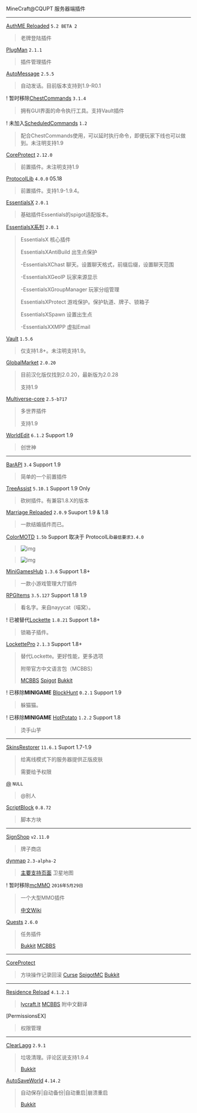 MineCraft@CQUPT 服务器端插件

****

[AuthME Reloaded](http://dev.bukkit.org/bukkit-plugins/authme-reloaded) `5.2 BETA 2`

> 老牌登陆插件


[PlugMan](http://dev.bukkit.org/bukkit-plugins/plugman/) `2.1.1`

> 插件管理插件

[AutoMessage](http://dev.bukkit.org/bukkit-plugins/automessage) `2.5.5`

> 自动发话。目前版本支持到1.9-R0.1


! 暂时移除[ChestCommands](http://dev.bukkit.org/bukkit-plugins/chest-commands) `3.1.4`

> 拥有GUI界面的命令执行工具。支持Vault插件

! 未加入[ScheduledCommands](http://dev.bukkit.org/bukkit-plugins/scheduledcommands/) `1.2`

> 配合ChestCommands使用，可以延时执行命令，即便玩家下线也可以做到。未注明支持1.9

[CoreProtect](http://dev.bukkit.org/bukkit-plugins/coreprotect) `2.12.0`

> 前置插件。未注明支持1.9

[ProtocolLib](http://dev.bukkit.org/bukkit-plugins/protocollib) `4.0.0` 05.18

> 前置插件。支持1.9-1.9.4。

[EssentialsX](https://www.spigotmc.org/resources/essentialsx.9089/) `2.0.1` 

> 基础插件Essentials的spigot适配版本。

[EssentialsX系列](https://ci.drtshock.net/job/EssentialsX/) `2.0.1`

> EssentialsX		核心插件
>
> EssentialsXAntiBuild	出生点保护
>
> -EssentialsXChast	聊天。设置聊天格式，前缀后缀，设置聊天范围
>
> -EssentialsXGeoIP	玩家来源显示
>
> -EssentialsXGroupManager	玩家分组管理
>
> EssentialsXProtect	游戏保护。保护轨道、牌子、锁箱子
>
> EssentialsXSpawn	设置出生点
>
> -EssentialsXXMPP	虚拟Email

[Vault](http://dev.bukkit.org/bukkit-plugins/vault) `1.5.6` 

> 仅支持1.8+。未注明支持1.9。

[GlobalMarket](http://dev.bukkit.org/bukkit-plugins/global-market) `2.0.20`

> 目前汉化版仅找到2.0.20，最新版为2.0.28
>
> 支持1.9

[Multiverse-core](http://dev.bukkit.org/bukkit-plugins/multiverse-core) `2.5-b717`

> 多世界插件
>
> 支持1.9

[WorldEdit](http://dev.bukkit.org/bukkit-plugins/worldedit) `6.1.2` Support 1.9

> 创世神

---

[BarAPI](http://dev.bukkit.org/bukkit-plugins/bar-api/) `3.4` Support 1.9

> 简单的一个前置插件

[TreeAssist](https://www.spigotmc.org/resources/treeassist.16941/) `5.10.1` Support 1.9 Only

> 砍树插件。有兼容1.8.X的版本

[Marriage Reloaded](http://dev.bukkit.org/bukkit-plugins/marriage-reloaded/) `2.0.9` Suuport 1.9 & 1.8

> 一款结婚插件而已。

[ColorMOTD](http://www.mcbbs.net/thread-448326-1-1.html) `1.5b` Support 取决于 ProtocolLib`最低要求3.4.0` 

> ![img](http://i1.buimg.com/f388788dd36290c9.png)



> ![img](http://i1.buimg.com/5de06ef42ba3e8ec.png)

[MiniGamesHub](http://www.mcbbs.net/thread-581571-1-1.html) `1.3.6` Support 1.8+

> 一款小游戏管理大厅插件

[RPGItems](https://www.spigotmc.org/resources/rpgitems.17549/) `3.5.127` Support 1.8 1.9

> 看名字。来自nayycat（喵窝）。

! 已被替代[Lockette](http://dev.bukkit.org/bukkit-plugins/lockette/) `1.8.21` Support 1.8+

> 锁箱子插件。

[LockettePro]() `2.1.3` Support 1.8+

> 替代Lockette。更好性能，更多选项
>
> 附带官方中文语言包（MCBBS）
>
> [MCBBS](http://www.mcbbs.net/thread-567962-1-1.html)	[Spigot](https://www.spigotmc.org/resources/lockettepro.20427/)	[Bukkit](http://dev.bukkit.org/bukkit-plugins/lockettepro/files/) 

! 已移除**MINIGAME** [BlockHunt](http://dev.bukkit.org/bukkit-plugins/blockhunt/) `0.2.1` Support 1.9

> 躲猫猫。

! 已移除**MINIGAME** [HotPotato](http://dev.bukkit.org/bukkit-plugins/hot-potato/) `1.2.2` Support 1.8

> 烫手山芋

----

[SkinsRestorer](https://www.spigotmc.org/resources/skinsrestorer.2124/) `11.6.1` Suport 1.7-1.9

> 给离线模式下的服务器提供正版皮肤
>
> 需要给予权限

[@](http://www.mcbbs.net/thread-210101-1-1.html) `NULL` 

> @别人

[ScriptBlock]() `0.8.72`

> 脚本方块

---

[SignShop](http://dev.bukkit.org/bukkit-plugins/signshop/) `v2.11.0`

> 牌子商店

[dynmap](https://www.spigotmc.org/resources/dynmap.274/) `2.3-alpha-2`

> [主要支持页面](https://www.spigotmc.org/resources/dynmap.274/) 
> 卫星地图

! 暂时移除[mcMMO](http://www.mcbbs.net/thread-107124-1-1.html) `2016年5月29日` 

> 一个大型MMO插件
>
> [中文Wiki](http://www.mcbbs.net/thread-552650-1-1.html) 

[Quests]() `2.6.0`

> 任务插件
>
> [Bukkit](http://dev.bukkit.org/bukkit-plugins/quests/)	[MCBBS](http://www.mcbbs.net/thread-231713-1-1.html)

---

[CoreProtect]() 

> 方块操作记录回滚
> [Curse](http://mods.curse.com/bukkit-plugins/minecraft/coreprotect)	[SpigotMC](https://www.spigotmc.org/resources/coreprotect.8631/)	[Bukkit](http://dev.bukkit.org/bukkit-plugins/coreprotect/)

---

[Residence Reload]() `4.1.2.1`

> [lycraft.lt](http://ltcraft.lt/Residence/)	[MCBBS](http://www.mcbbs.net/thread-559010-1-1.html) 附中文翻译

[PermissionsEX]

> 权限管理

---

[ClearLagg]() `2.9.1` 

> 垃圾清理。评论区说支持1.9.4
>
> [Bukkit](http://dev.bukkit.org/bukkit-plugins/clearlagg/)

[AutoSaveWorld]() `4.14.2`

> 自动保存|自动备份|自动重启|崩溃重启
>
> [Bukkit](http://dev.bukkit.org/bukkit-plugins/autosaveworld/)